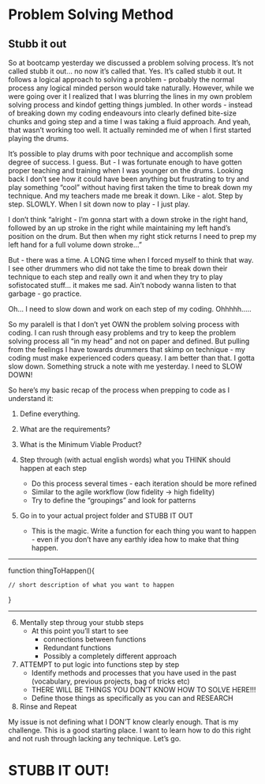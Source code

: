 # Problem Solving Method

## Stubb it out

So at bootcamp yesterday we discussed a problem solving process. It’s not called stubb it out… no now it’s called that. Yes. It’s called stubb it out. It follows a logical approach to solving a problem - probably the normal process any logical minded person would take naturally. However, while we were going over it I realized that I was blurring the lines in my own problem solving process and kindof getting things jumbled. In other words - instead of breaking down my coding endeavours into clearly defined bite-size chunks and going step and a time I was taking a fluid approach. And yeah, that wasn’t working too well. It actually reminded me of when I first started playing the drums. 

It’s possible to play drums with poor technique and accomplish some degree of success. I guess. But - I was fortunate enough to have gotten proper teaching and training when I was younger on the drums. Looking back I don’t see how it could have been anything but frustrating to try and play something “cool” without having first taken the time to break down my technique. And my teachers made me break it down. Like - alot. Step by step. SLOWLY. When I sit down now to play - I just play.

I don’t think “alright - I’m gonna start with a down stroke in the right hand, followed by an up stroke in the right while maintaining my left hand’s position on the drum. But then when my right stick returns I need to prep my left hand for a full volume down stroke…”

But - there was a time. A LONG time when I forced myself to think that way. I see other drummers who did not take the time to break down their technique to each step and really own it and when they try to play sofistocated stuff… it makes me sad. Ain’t nobody wanna listen to that garbage - go practice. 

Oh… I need to slow down and work on each step of my coding. Ohhhhh…..

So my paralell is that I don’t yet OWN the problem solving process with coding. I can rush through easy problems and try to keep the problem solving process all “in my head” and not on paper and defined. But pulling from the feelings I have towards drummers that skimp on technique - my coding must make experienced coders queasy. I am better than that. I gotta slow down. Something struck a note with me yesterday. I need to SLOW DOWN! 

So here’s my basic recap of the process when prepping to code as I understand it:


1. Define everything. 
2. What are the requirements? 
3. What is the Minimum Viable Product?

4. Step through (with actual english words) what you THINK should happen at each step 
	- Do this process several times - each iteration should be more refined
	- Similar to the agile workflow (low fidelity -> high fidelity)
	- Try to define the “groupings” and look for patterns 
5. Go in to your actual project folder and STUBB IT OUT
	- This is the magic. Write a function for each thing you want to happen - even if you don’t have any earthly idea how to make that thing happen. 

----
function thingToHappen(){

	// short description of what you want to happen
}

----

6. Mentally step throug your stubb steps 
	- At this point you’ll start to see 
		* connections between functions
		* Redundant functions
		* Possibly a completely different approach
7. ATTEMPT to put logic into functions step by step
	- Identify methods and processes that you have used in the past (vocabulary, previous projects, bag of tricks etc)
	* THERE WILL BE THINGS YOU DON’T KNOW HOW TO SOLVE HERE!!!
	- Define those things as specifically as you can and RESEARCH
8. Rinse and Repeat 

My issue is not defining what I DON’T know clearly enough. That is my challenge. This is a good starting place. I want to learn how to do this right and not rush through lacking any technique. Let’s go. 

# STUBB IT OUT!